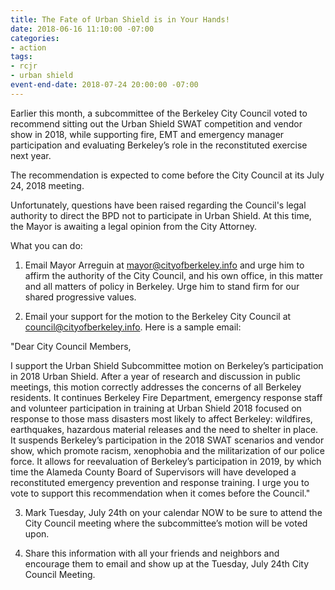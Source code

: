 ```yaml
---
title: The Fate of Urban Shield is in Your Hands!
date: 2018-06-16 11:10:00 -07:00
categories:
- action
tags:
- rcjr
- urban shield
event-end-date: 2018-07-24 20:00:00 -07:00
---
```


Earlier this month, a subcommittee of the Berkeley City Council voted to recommend sitting out the Urban Shield SWAT competition and vendor show in 2018, while supporting fire, EMT and emergency manager participation and evaluating Berkeley’s role in the reconstituted exercise next year. 

The recommendation is expected to come before the City Council at its July 24, 2018 meeting.

Unfortunately, questions have been raised regarding the Council's legal authority to direct the BPD not to participate in Urban Shield. At this time, the Mayor is awaiting a legal opinion from the City Attorney.

What you can do:

1) Email Mayor Arreguin at mayor@cityofberkeley.info and urge him to affirm the authority of the City Council, and his own office, in this matter and all matters of policy in Berkeley. Urge him to stand firm for our shared progressive values.

2) Email your support for the motion to the Berkeley City Council at council@cityofberkeley.info. Here is a sample email:

"Dear City Council Members,

I support the Urban Shield Subcommittee motion on Berkeley’s participation in 2018 Urban Shield. After a year of research and discussion in public meetings, this motion correctly addresses the concerns of all Berkeley residents. It continues Berkeley Fire Department, emergency response staff and volunteer participation in training at Urban Shield 2018 focused on response to those mass disasters most likely to affect Berkeley: wildfires, earthquakes, hazardous material releases and the need to shelter in place. It suspends Berkeley’s participation in the 2018 SWAT scenarios and vendor show, which promote racism, xenophobia and the militarization of our police force. It allows for reevaluation of Berkeley’s participation in 2019, by which time the Alameda County Board of Supervisors will have developed a reconstituted emergency prevention and response training. I urge you to vote to support this recommendation when it comes before the Council."

3) Mark Tuesday, July 24th on your calendar NOW  to be sure to attend the City Council meeting where the subcommittee’s motion will be voted upon.

4)  Share this information with all your friends and neighbors and encourage them to email and show up at the Tuesday, July 24th City Council Meeting.